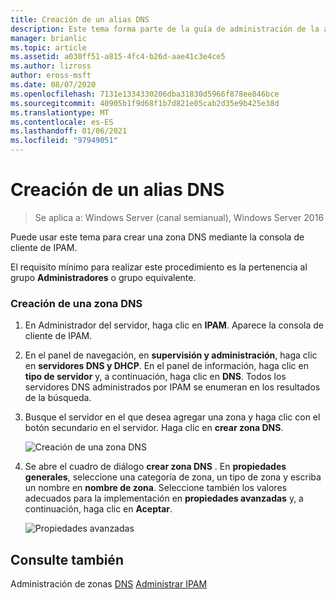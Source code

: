 ```yaml
---
title: Creación de un alias DNS
description: Este tema forma parte de la guía de administración de la administración de direcciones IP (IPAM) en Windows Server 2016.
manager: brianlic
ms.topic: article
ms.assetid: a030ff51-a815-4fc4-b26d-aae41c3e4ce5
ms.author: lizross
author: eross-msft
ms.date: 08/07/2020
ms.openlocfilehash: 7131e1334330206dba31830d5966f878ee846bce
ms.sourcegitcommit: 40905b1f9d68f1b7d821e05cab2d35e9b425e38d
ms.translationtype: MT
ms.contentlocale: es-ES
ms.lasthandoff: 01/06/2021
ms.locfileid: "97949051"
---
```

# <a name="create-a-dns-zone"></a>Creación de un alias DNS

>Se aplica a: Windows Server (canal semianual), Windows Server 2016

Puede usar este tema para crear una zona DNS mediante la consola de cliente de IPAM.

El requisito mínimo para realizar este procedimiento es la pertenencia al grupo **Administradores** o grupo equivalente.

### <a name="to-create-a-dns-zone"></a>Creación de una zona DNS

1.  En Administrador del servidor, haga clic en  **IPAM**. Aparece la consola de cliente de IPAM.

2.  En el panel de navegación, en **supervisión y administración**, haga clic en **servidores DNS y DHCP**. En el panel de información, haga clic en **tipo de servidor** y, a continuación, haga clic en **DNS**. Todos los servidores DNS administrados por IPAM se enumeran en los resultados de la búsqueda.

3.  Busque el servidor en el que desea agregar una zona y haga clic con el botón secundario en el servidor.  Haga clic en **crear zona DNS**.

    ![Creación de una zona DNS](../../media/Create-a-DNS-Zone/ipam_CreateDNSZone_01a.jpg)

4.  Se abre el cuadro de diálogo **crear zona DNS** . En **propiedades generales**, seleccione una categoría de zona, un tipo de zona y escriba un nombre en **nombre de zona**. Seleccione también los valores adecuados para la implementación en **propiedades avanzadas** y, a continuación, haga clic en **Aceptar**.

    ![Propiedades avanzadas](../../media/Create-a-DNS-Zone/ipam_CreateDNSZone_02a.jpg)

## <a name="see-also"></a>Consulte también
Administración de zonas [DNS](DNS-Zone-Management.md) 
 [Administrar IPAM](Manage-IPAM.md)



